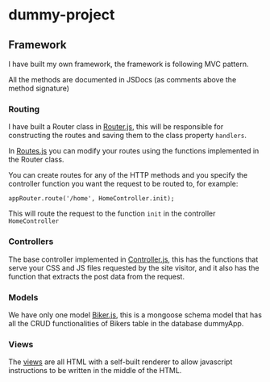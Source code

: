 # dummy-project

## Framework
I have built my own framework, the framework is following MVC pattern.

All the methods are documented in JSDocs (as comments above the method signature)


### Routing
I have built a Router class in [Router.js](/routes/Router.js), this will be responsible for constructing the routes and saving them to the class property `handlers`.

In [Routes.js](/routes/Routes.js) you can modify your routes using the functions implemented in the Router class.

You can create routes for any of the HTTP methods and you specify the controller function you want the request to be routed to, for example:

`appRouter.route('/home', HomeController.init);`

This will route the request to the function `init` in the controller `HomeController`


### Controllers
The base controller implemented in [Controller.js](/controllers/Controller.js), this has the functions that serve your CSS and JS files requested by the site visitor, and it also has the function that extracts the post data from the request.


### Models
We have only one model [Biker.js](/models/Biker.js), this is a mongoose schema model that has all the CRUD functionalities of Bikers table in the database dummyApp.

### Views
The [views](/views) are all HTML with a self-built renderer to allow javascript instructions to be written in the middle of the HTML.

